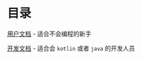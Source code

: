 # 目录

[用户文档](docs/noob.md#用户文档) - 适合不会编程的新手

[开发文档](docs/README.md) - 适合会 `kotlin` 或者 `java` 的开发人员

